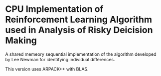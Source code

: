 # CPU Implementation of Reinforcement Learning Algorithm used in Analysis of Risky Deicision Making

A shared memeory sequential implementation of the algorithm developed by Lee Newman for identifying individual differences.

This version uses ARPACK++ with BLAS.

